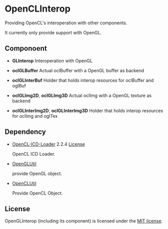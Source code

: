 # OpenCLInterop

Providing OpenCL's interoperation with other components.

It currently only provide support with OpenGL.

## Componoent

* **GLInterop**  Interoperation with OpenGL

* **oclGLBuffer**  Actual oclBuffer with a OpenGL buffer as backend

* **oclGLInterBuf**  Holder that holds interop resources for oclBuffer and oglBuf

* **oclGLImg2D**, **oclGLImg3D**  Actual oclImg with a OpenGL texture as backend

* **oclGLInterImg2D**, **oclGLInterImg3D**  Holder that holds interop resources for oclImg and oglTex

## Dependency

* [OpenCL-ICD-Loader](https://github.com/KhronosGroup/OpenCL-ICD-Loader) 2.2.4 [License](../3rdParty/OpenCL/LICENSE)

  OpenCL ICD Loader.

* [OpenGLUtil](../OpenGLUtil)
  
  provide OpenGL object.
  
* [OpenCLUtil](../OpenCLUtil)
  
  Provide OpenCL Object.

## License

OpenGLInterop (including its component) is licensed under the [MIT license](../License.txt).

